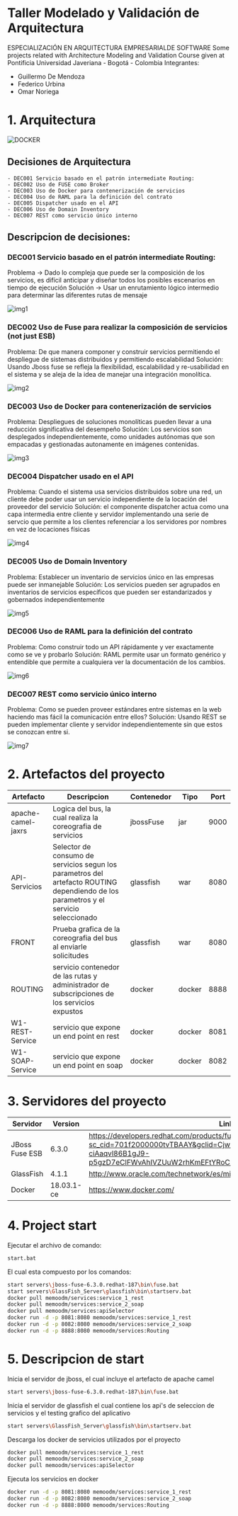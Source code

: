 # Taller Modelado y Validación de Arquitectura
ESPECIALIZACIÓN EN ARQUITECTURA EMPRESARIALDE SOFTWARE
Some projects related with Architecture Modeling and Validation Course given at Pontificia Universidad Javeriana - Bogotá - Colombia
Integrantes:
- Guillermo De Mendoza
- Federico Urbina
- Omar Noriega



# 1. Arquitectura

![DOCKER](https://github.com/memoodm/tallerMVA/blob/master/images/ImgArquitectura.png)

## Decisiones de Arquitectura
	- DEC001 Servicio basado en el patrón intermediate Routing:
	- DEC002 Uso de FUSE como Broker
	- DEC003 Uso de Docker para contenerización de servicios
	- DEC004 Uso de RAML para la definición del contrato
	- DEC005 Dispatcher usado en el API
	- DEC006 Uso de Domain Inventory
	- DEC007 REST como servicio único interno

## Descripcion de decisiones:

### DEC001 Servicio basado en el patrón intermediate Routing:
Problema -> Dado lo compleja que puede ser la composición de los servicios, es difícil anticipar y diseñar todos los posibles escenarios en tiempo de ejecución
Solución -> Usar un enrutamiento lógico intermedio para determinar las diferentes rutas de mensaje

![img1](https://github.com/memoodm/tallerMVA/blob/master/images/img01.png)

### DEC002 Uso de Fuse para realizar la composición de servicios (not just ESB)
Problema: De que manera componer y construir servicios permitiendo el despliegue de sistemas distribuidos y permitiendo escalabilidad
Solución: Usando Jboss fuse se refleja la flexibilidad, escalabilidad y re-usabilidad en el sistema y se aleja de la idea de manejar una integración monolítica.

![img2](https://github.com/memoodm/tallerMVA/blob/master/images/img02.png)

### DEC003 Uso de Docker para contenerización de servicios
Problema: Despliegues de soluciones monolíticas  pueden llevar a una reducción significativa del desempeño 
Solución: Los servicios son desplegados independientemente, como unidades autónomas que son empacadas y gestionadas autonamente en imágenes contenidas.

![img3](https://github.com/memoodm/tallerMVA/blob/master/images/img03.png)

### DEC004 Dispatcher usado en el API
Problema: Cuando el sistema usa servicios distribuidos sobre una red, un cliente debe poder usar un servicio independiente de la locación del proveedor del servicio
Solución: el componente dispatcher actua como una capa intermedia entre cliente y servidor implementando una serie de servcio que permite a los clientes referenciar a los servidores por nombres en vez de locaciones físicas

![img4](https://github.com/memoodm/tallerMVA/blob/master/images/img04.png)

### DEC005 Uso de Domain Inventory
Problema: Establecer un inventario de servicios único en las empresas puede ser inmanejable
Solución: Los servicios pueden ser agrupados en inventarios de servicios específicos que pueden ser estandarizados y gobernados independientemente

![img5](https://github.com/memoodm/tallerMVA/blob/master/images/img05.png)

### DEC006 Uso de RAML para la definición del contrato
Problema: Como construir todo un API rápidamente y ver exactamente como se ve y probarlo
Solución: RAML permite usar un formato genérico y entendible que permite a cualquiera ver la documentación de los cambios.

![img6](https://github.com/memoodm/tallerMVA/blob/master/images/img06.png)

### DEC007 REST como servicio único interno
Problema: Como se pueden proveer estándares entre sistemas en la web haciendo mas fácil la comunicación entre ellos?
Solución: Usando REST se pueden implementar cliente y servidor independientemente sin que estos se conozcan entre si.

![img7](https://github.com/memoodm/tallerMVA/blob/master/images/img07.png)


  
# 2. Artefactos del proyecto
| Artefacto | Descripcion | Contenedor | Tipo | Port |
| ------ | ------ | ------ | ------ | ------ |
| apache-camel-jaxrs | Logica del bus, la cual realiza la coreografia de servicios | jbossFuse | jar | 9000
| API-Servicios | Selector de consumo de servicios segun los parametros del artefacto ROUTING dependiendo de los parametros y el servicio seleccionado | glassfish | war | 8080
| FRONT | Prueba grafica de la coreografia del bus al enviarle solicitudes | glassfish | war | 8080
| ROUTING | servicio contenedor de las rutas y administrador de subscripciones de los servicios expustos | docker | docker | 8888
| W1-REST-Service | servicio que expone un end point en rest | docker | docker | 8081
| W1-SOAP-Service | servicio que expone un end point en soap | docker | docker | 8082

# 3. Servidores del proyecto

| Servidor | Version | Link |
| ------ | ------ | ------ |
| JBoss Fuse ESB | 6.3.0 | https://developers.redhat.com/products/fuse/download/?sc_cid=701f2000000tvTBAAY&gclid=CjwKCAjwopTYBRAzEiwAnU4kb-fScsat-ciAaqvl86B1gJ9-p5gzD7eClFWvAhIVZUuW2rhKmEFtYRoCUR8QAvD_BwE&gclsrc=aw.ds |
| GlassFish | 4.1.1 | http://www.oracle.com/technetwork/es/middleware/glassfish/overview/index.html |
| Docker | 18.03.1-ce | https://www.docker.com/ |



# 4. Project start

Ejecutar el archivo de comando:
```sh
start.bat
```
El cual esta compuesto por los comandos:
```sh
start servers\jboss-fuse-6.3.0.redhat-187\bin\fuse.bat
start servers\GlassFish_Server\glassfish\bin\startserv.bat
docker pull memoodm/services:service_1_rest
docker pull memoodm/services:service_2_soap
docker pull memoodm/services:apiSelector
docker run -d -p 8081:8080 memoodm/services:service_1_rest
docker run -d -p 8082:8080 memoodm/services:service_2_soap
docker run -d -p 8888:8080 memoodm/services:Routing
```

# 5. Descripcion de start
Inicia el servidor de jboss, el cual incluye el artefacto de apache camel
```sh
start servers\jboss-fuse-6.3.0.redhat-187\bin\fuse.bat
```
Inicia el servidor de glassfish el cual contiene los api's de seleccion de servicios y el testing grafico del aplicativo
```sh
start servers\GlassFish_Server\glassfish\bin\startserv.bat
```
Descarga los docker de servicios utilizados por el proyecto
```sh
docker pull memoodm/services:service_1_rest
docker pull memoodm/services:service_2_soap
docker pull memoodm/services:apiSelector
```
Ejecuta los servicios en docker
```sh
docker run -d -p 8081:8080 memoodm/services:service_1_rest
docker run -d -p 8082:8080 memoodm/services:service_2_soap
docker run -d -p 8888:8080 memoodm/services:Routing
```



